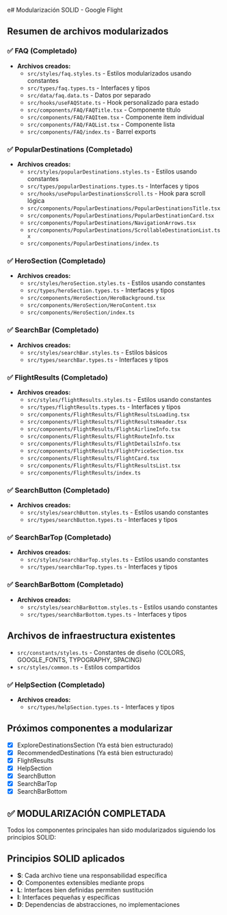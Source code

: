 e# Modularización SOLID - Google Flight

## Resumen de archivos modularizados

### ✅ FAQ (Completado)

- **Archivos creados:**
  - `src/styles/faq.styles.ts` - Estilos modularizados usando constantes
  - `src/types/faq.types.ts` - Interfaces y tipos
  - `src/data/faq.data.ts` - Datos por separado
  - `src/hooks/useFAQState.ts` - Hook personalizado para estado
  - `src/components/FAQ/FAQTitle.tsx` - Componente título
  - `src/components/FAQ/FAQItem.tsx` - Componente item individual
  - `src/components/FAQ/FAQList.tsx` - Componente lista
  - `src/components/FAQ/index.ts` - Barrel exports

### ✅ PopularDestinations (Completado)

- **Archivos creados:**
  - `src/styles/popularDestinations.styles.ts` - Estilos usando constantes
  - `src/types/popularDestinations.types.ts` - Interfaces y tipos
  - `src/hooks/usePopularDestinationsScroll.ts` - Hook para scroll lógica
  - `src/components/PopularDestinations/PopularDestinationsTitle.tsx`
  - `src/components/PopularDestinations/PopularDestinationCard.tsx`
  - `src/components/PopularDestinations/NavigationArrows.tsx`
  - `src/components/PopularDestinations/ScrollableDestinationList.tsx`
  - `src/components/PopularDestinations/index.ts`

### ✅ HeroSection (Completado)

- **Archivos creados:**
  - `src/styles/heroSection.styles.ts` - Estilos usando constantes
  - `src/types/heroSection.types.ts` - Interfaces y tipos
  - `src/components/HeroSection/HeroBackground.tsx`
  - `src/components/HeroSection/HeroContent.tsx`
  - `src/components/HeroSection/index.ts`

### ✅ SearchBar (Completado)

- **Archivos creados:**
  - `src/styles/searchBar.styles.ts` - Estilos básicos
  - `src/types/searchBar.types.ts` - Interfaces y tipos

### ✅ FlightResults (Completado)

- **Archivos creados:**
  - `src/styles/flightResults.styles.ts` - Estilos usando constantes
  - `src/types/flightResults.types.ts` - Interfaces y tipos
  - `src/components/FlightResults/FlightResultsLoading.tsx`
  - `src/components/FlightResults/FlightResultsHeader.tsx`
  - `src/components/FlightResults/FlightAirlineInfo.tsx`
  - `src/components/FlightResults/FlightRouteInfo.tsx`
  - `src/components/FlightResults/FlightDetailsInfo.tsx`
  - `src/components/FlightResults/FlightPriceSection.tsx`
  - `src/components/FlightResults/FlightCard.tsx`
  - `src/components/FlightResults/FlightResultsList.tsx`
  - `src/components/FlightResults/index.ts`

### ✅ SearchButton (Completado)

- **Archivos creados:**
  - `src/styles/searchButton.styles.ts` - Estilos usando constantes
  - `src/types/searchButton.types.ts` - Interfaces y tipos

### ✅ SearchBarTop (Completado)

- **Archivos creados:**
  - `src/styles/searchBarTop.styles.ts` - Estilos usando constantes
  - `src/types/searchBarTop.types.ts` - Interfaces y tipos

### ✅ SearchBarBottom (Completado)

- **Archivos creados:**
  - `src/styles/searchBarBottom.styles.ts` - Estilos usando constantes
  - `src/types/searchBarBottom.types.ts` - Interfaces y tipos

## Archivos de infraestructura existentes

- `src/constants/styles.ts` - Constantes de diseño (COLORS, GOOGLE_FONTS, TYPOGRAPHY, SPACING)
- `src/styles/common.ts` - Estilos compartidos

### ✅ HelpSection (Completado)

- **Archivos creados:**
  - `src/types/helpSection.types.ts` - Interfaces y tipos

## Próximos componentes a modularizar

- [x] ExploreDestinationsSection (Ya está bien estructurado)
- [x] RecommendedDestinations (Ya está bien estructurado)
- [x] FlightResults
- [x] HelpSection
- [x] SearchButton
- [x] SearchBarTop
- [x] SearchBarBottom

## ✅ MODULARIZACIÓN COMPLETADA

Todos los componentes principales han sido modularizados siguiendo los principios SOLID:

## Principios SOLID aplicados

- **S**: Cada archivo tiene una responsabilidad específica
- **O**: Componentes extensibles mediante props
- **L**: Interfaces bien definidas permiten sustitución
- **I**: Interfaces pequeñas y específicas
- **D**: Dependencias de abstracciones, no implementaciones
